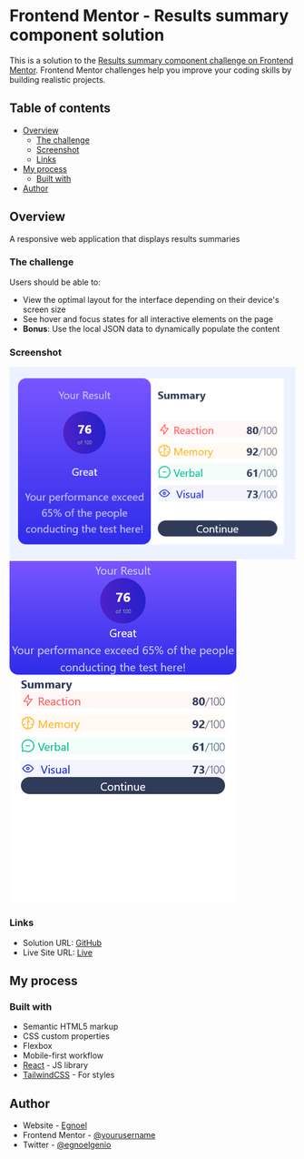 # Frontend Mentor - Results summary component solution

This is a solution to the [Results summary component challenge on Frontend Mentor](https://www.frontendmentor.io/challenges/results-summary-component-CE_K6s0maV). Frontend Mentor challenges help you improve your coding skills by building realistic projects.

## Table of contents

- [Overview](#overview)
  - [The challenge](#the-challenge)
  - [Screenshot](#screenshot)
  - [Links](#links)
- [My process](#my-process)
  - [Built with](#built-with)
- [Author](#author)

## Overview

A responsive web application that displays results summaries

### The challenge

Users should be able to:

- View the optimal layout for the interface depending on their device's screen size
- See hover and focus states for all interactive elements on the page
- **Bonus**: Use the local JSON data to dynamically populate the content

### Screenshot

![Web](./src/assets/images/web.png)
![Mobile](./src/assets/images/mobile.png)

### Links

- Solution URL: [GitHub](https://github.com/Egnoel/resultSumary)
- Live Site URL: [Live](https://results-summary-wm80.onrender.com)

## My process

### Built with

- Semantic HTML5 markup
- CSS custom properties
- Flexbox
- Mobile-first workflow
- [React](https://reactjs.org/) - JS library
- [TailwindCSS](https://tailwindcss.com/) - For styles

## Author

- Website - [Egnoel](https://egnoel.vercel.app/)
- Frontend Mentor - [@yourusername](https://www.frontendmentor.io/profile/Egnoel)
- Twitter - [@egnoelgenio](https://twitter.com/egnoelgenio)
